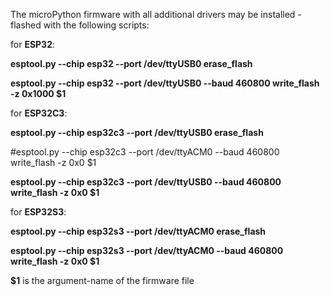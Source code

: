 
The microPython firmware with all additional drivers may be installed - flashed with the following scripts:

for **ESP32**:

**esptool.py --chip esp32 --port /dev/ttyUSB0 erase_flash**

**esptool.py --chip esp32 --port /dev/ttyUSB0 --baud 460800 write_flash -z 0x1000 $1**

for **ESP32C3**:

**esptool.py --chip esp32c3 --port /dev/ttyUSB0 erase_flash**

#esptool.py --chip esp32c3 --port /dev/ttyACM0 --baud 460800 write_flash -z 0x0 $1

**esptool.py --chip esp32c3 --port /dev/ttyUSB0 --baud 460800 write_flash -z 0x0 $1**

for **ESP32S3**:

**esptool.py --chip esp32s3 --port /dev/ttyACM0 erase_flash**

**esptool.py --chip esp32s3 --port /dev/ttyACM0 --baud 460800 write_flash -z 0x0 $1**


**$1**  is the argument-name of the firmware file


